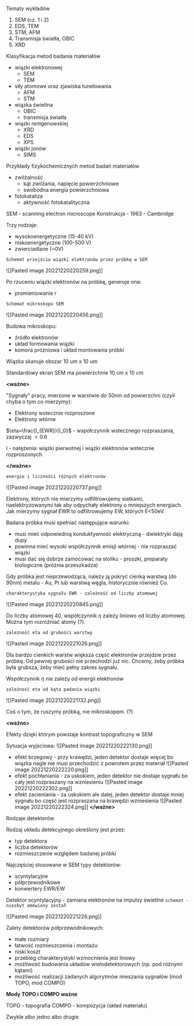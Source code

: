Tematy wykładów

1. SEM (cz. 1 i 2)
2. EDS, TEM
3. STM, AFM
4. Transmisja światła, OBIC
5. XRD

Klasyfikacja metod badania materiałów

- wiązki elektronowej 
	- SEM
	- TEM 
- siły atomowe oraz zjawiska tunelowania
	- AFM
	- STM
- wiązka świetlna
	- OBIC
	- transmisja światła
- wiązki rentgenowskiej
	- XRD
	- EDS
	- XPS
- wiązki jonów
	- SIMS

Przykłady fizykochemicznych metod badań materiałów

- zwilżalność
	- kąt zwilżania, napięcie powierzchniowe
	- swobodna energia powierzchniowa
- fotokataliza
	- aktywność fotokatalityczna

SEM - scanning electron microscope
Konstrukcja - 1963 - Cambridge

Trzy rodzaje:

- wysokoenergetyczne (15-40 kV)
- niskoenergetyczne (100-500 V)
- zwierciadlane (~0V)

`Schemat przejścia wiązki elektronów przez próbkę w SEM`

![[Pasted image 20221220220259.png]]

Po rzuceniu wiązki elektronów na próbkę, generuje ona:

- promieniowanie r

`Schemat mikroskopu SEM`

![[Pasted image 20221220220456.png]]

Budowa mikroskopu:

- źródło elektronów
- układ formowania wiązki
- komora próżniowa i układ montowania próbki

Wiązka skanuje obszar 10 um x 10 um

Standardowy ekran SEM ma powierzchnie 10 cm x 10 cm

**<ważne>**

"Sygnały" pracy, mierzone w warstwie do 50nm od powierzchni (czyli chyba o tym co mierzymy):

- Elektrony wstecznie rozproszone 
- Elektrony wtórne

$\eta=\frac{I_{EWR}}{I_0}$ - współczynnik wstecznego rozpraszania, zazwyczaj $<0.6$

I - natężenia: wiązki pierwotnej i wiązki elektronów wstecznie rozproszonych

**</ważne>**

`energie i liczności różnych elektronów`

![[Pasted image 20221220220737.png]]

Elektrony, których nie mierzymy odfiltrowujemy siatkami, naelektryzowanymi tak aby odpychały elektrony o mniejszych energiach. Jak mierzymy sygnał EWR to odfiltrowujemy EW, których E<50eV.

Badana próbka musi spełniać następujące warunki:

- musi mieć odpowiednią konduktywność elektryczną - dielektryki dają dupy
- powinna mieć wysoki współczynnik emisji wtórnej - nie rozpraszać wiązki
- musi dać się dobrze zamocować na stoliku - proszki, preparaty biologiczne (próżnia przeszkadza)

Gdy próbka jest nieprzewodząca, należy ją pokryć cienką warstwą (do 90nm) metalu - Au, Pt lub warstwą węgla, historycznie również Cu.

`charakterystyka sygnału EWR - zależność od liczby atomowej`

![[Pasted image 20221220220845.png]]

Do liczby atomowej 40, współczynnik $\eta$ zależy liniowo od liczby atomowej. Można tym rozróżniać atomy (?).

`zależność eta od grubości warstwy`

![[Pasted image 20221220221026.png]]

Dla bardzo cienkich warstw większa część elektronów przejdzie przez próbkę. Od pewnej grubości nie przechodzi już nic. Chcemy, żeby próbka była grubsza, żeby mieć pełny zakres sygnału.

Współczynnik $\eta$ nie zależy od energii elektronów

`zależność eta od kąta padania wiązki`

![[Pasted image 20221220221132.png]]

Coś o tym, że ruszymy próbką, nie mikroskopem. (?)

**<ważne>**

Efekty dzięki którym powstaje kontrast topograficzny w SEM

Sytuacja wyjściowa:
![[Pasted image 20221220222130.png]]

- efekt brzegowy - przy krawędzi, jeden detektor dostaje więcej bo wiązka nagle nie musi przechodzić z powrotem przez materiał 
![[Pasted image 20221220222220.png]]
- efekt pochłaniania - za uskokiem, jeden detektor nie dostaje sygnału bo cały jest rozpraszany na wzniesieniu
![[Pasted image 20221220222302.png]]
- efekt zacieniania - za uskokiem ale dalej, jeden detektor dostaje mniej sygnału bo część jest rozpraszana na krawędzi wzniesienia
![[Pasted image 20221220222324.png]]
**</ważne>**

Rodzaje detektorów

Rodzaj układu detekcyjnego określony jest przez:

- typ detektora
- liczba detektorów
- rozmieszczenie względem badanej próbki

Najczęściej stosowane w SEM typy detektorów:

- scyntylacyjne
- półprzewodnikowe
- konwertery EWR/EW

Detektor scyntylacyjny - zamiana elektronów na impulsy świetlne `schemat - niezbyt omówiony został`

![[Pasted image 20221220221226.png]]

Zalety detektorów półprzewodnikowych:

- małe rozmiary
- łatwość rozmieszczenia i montażu
- niski koszt
- przebieg charakterystyki wzmocnienia jest linowy
- możliwość budowania układów wielodetektorowych (np. pod różnymi kątami)
- możliwość realizacji zadanych algorytmów mieszania sygnałów (mod TOPO, mod COMPO)

**Mody TOPO i COMPO ważne**

TOPO - topografia
COMPO - kompozycja (skład materiału)

Zwykle albo jedno albo drugie

